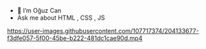 - 👋 I’m Oğuz Can 
- Ask me  about HTML , CSS , JS






https://user-images.githubusercontent.com/107717374/204133677-f3dfe057-5f00-45be-b222-481dc1cae90d.mp4

